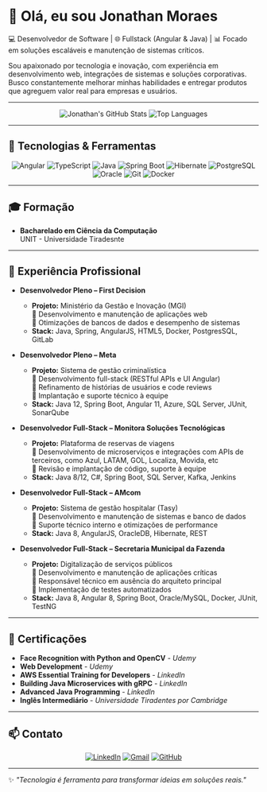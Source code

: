 # 👋 Olá, eu sou Jonathan Moraes

💻 Desenvolvedor de Software | 🌐 Fullstack (Angular & Java) | 📊 Focado em soluções escaláveis e manutenção de sistemas críticos.

Sou apaixonado por tecnologia e inovação, com experiência em desenvolvimento web, integrações de sistemas e soluções corporativas. Busco constantemente melhorar minhas habilidades e entregar produtos que agreguem valor real para empresas e usuários.

---

<div align="center">

![Jonathan's GitHub Stats](https://github-readme-stats.vercel.app/api?username=jonathanssm&show_icons=true&theme=radical&hide_title=true)
![Top Languages](https://github-readme-stats.vercel.app/api/top-langs/?username=jonathanssm&layout=compact&theme=radical&hide_title=true)

</div>

---

## 🚀 Tecnologias & Ferramentas

<div align="center">

![Angular](https://img.shields.io/badge/Angular-DD0031?style=for-the-badge&logo=angular&logoColor=white)
![TypeScript](https://img.shields.io/badge/TypeScript-007ACC?style=for-the-badge&logo=typescript&logoColor=white)
![Java](https://img.shields.io/badge/Java-ED8B00?style=for-the-badge&logo=openjdk&logoColor=white)
![Spring Boot](https://img.shields.io/badge/Spring%20Boot-6DB33F?style=for-the-badge&logo=springboot&logoColor=white)
![Hibernate](https://img.shields.io/badge/Hibernate-59666C?style=for-the-badge&logo=hibernate&logoColor=white)
![PostgreSQL](https://img.shields.io/badge/PostgreSQL-316192?style=for-the-badge&logo=postgresql&logoColor=white)
![Oracle](https://img.shields.io/badge/Oracle-F80000?style=for-the-badge&logo=oracle&logoColor=white)
![Git](https://img.shields.io/badge/Git-F05032?style=for-the-badge&logo=git&logoColor=white)
![Docker](https://img.shields.io/badge/Docker-2496ED?style=for-the-badge&logo=docker&logoColor=white)

</div>

---

## 🎓 Formação

- **Bacharelado em Ciência da Computação**  
  UNIT - Universidade Tiradesnte

---

## 📌 Experiência Profissional

- **Desenvolvedor Pleno – First Decision**  
  - **Projeto:** Ministério da Gestão e Inovação (MGI)  
    🔹 Desenvolvimento e manutenção de aplicações web   
    🔹 Otimizações de bancos de dados e desempenho de sistemas
  - **Stack:** Java, Spring, AngularJS, HTML5, Docker, PostgresSQL, GitLab


- **Desenvolvedor Pleno – Meta**
    - **Projeto:** Sistema de gestão criminalística  
      🔹 Desenvolvimento full-stack (RESTful APIs e UI Angular)   
      🔹 Refinamento de histórias de usuários e code reviews     
      🔹 Implantação e suporte técnico à equipe
    - **Stack:** Java 12, Spring Boot, Angular 11, Azure, SQL Server, JUnit, SonarQube


- **Desenvolvedor Full-Stack – Monitora Soluções Tecnológicas**
    - **Projeto:** Plataforma de reservas de viagens  
      🔹 Desenvolvimento de microserviços e integrações com APIs de terceiros, como Azul, LATAM, GOL, Localiza, Movida, etc   
      🔹 Revisão e implantação de código, suporte à equipe
    - **Stack:** Java 8/12, C#, Spring Boot, SQL Server, Kafka, Jenkins


- **Desenvolvedor Full-Stack – AMcom**
    - **Projeto:** Sistema de gestão hospitalar (Tasy)  
      🔹 Desenvolvimento e manutenção de sistemas e banco de dados   
      🔹 Suporte técnico interno e otimizações de performance
    - **Stack:** Java 8, AngularJS, OracleDB, Hibernate, REST


- **Desenvolvedor Full-Stack – Secretaria Municipal da Fazenda**
    - **Projeto:** Digitalização de serviços públicos  
      🔹 Desenvolvimento e manutenção de aplicações críticas   
      🔹 Responsável técnico em ausência do arquiteto principal  
      🔹 Implementação de testes automatizados
    - **Stack:** Java 8, Angular 8, Spring Boot, Oracle/MySQL, Docker, JUnit, TestNG

---

## 📜 Certificações <!-- Seção Nova Opcional -->
- **Face Recognition with Python and OpenCV** - *Udemy*
- **Web Development** - *Udemy*
- **AWS Essential Training for Developers** - *LinkedIn*
- **Building Java Microservices with gRPC** - *LinkedIn*
- **Advanced Java Programming** - *LinkedIn*
- **Inglês Intermediário** - *Universidade Tiradentes por Cambridge*

---

## 📫 Contato

<div align="center">

[![LinkedIn](https://img.shields.io/badge/LinkedIn-0077B5?style=for-the-badge&logo=linkedin&logoColor=white)](https://www.linkedin.com/in/jonathanssm/)
[![Gmail](https://img.shields.io/badge/Email-D14836?style=for-the-badge&logo=gmail&logoColor=white)](mailto:jonathan.ssm.dev@outlook.com)
[![GitHub](https://img.shields.io/badge/GitHub-000000?style=for-the-badge&logo=github&logoColor=white)](https://github.com/jonathanssm)

</div>

---

✨ *"Tecnologia é ferramenta para transformar ideias em soluções reais."*
